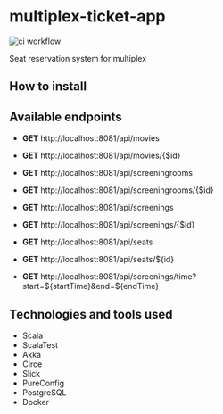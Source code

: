 # multiplex-ticket-app
![ci workflow](https://github.com/szczepania/multiplex-ticket-app/actions/workflows/ci.yml/badge.svg)

Seat reservation system for multiplex

## How to install

## Available endpoints

- **GET** http://localhost:8081/api/movies

- **GET** http://localhost:8081/api/movies/{$id}

- **GET** http://localhost:8081/api/screeningrooms

- **GET** http://localhost:8081/api/screeningrooms/{$id}

- **GET** http://localhost:8081/api/screenings

- **GET** http://localhost:8081/api/screenings/{$id}

- **GET** http://localhost:8081/api/seats

- **GET** http://localhost:8081/api/seats/${id}

- **GET** http://localhost:8081/api/screenings/time?start=${startTime}&end=${endTime}

## Technologies and tools used

- Scala
- ScalaTest
- Akka
- Circe
- Slick
- PureConfig
- PostgreSQL
- Docker
